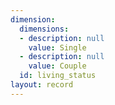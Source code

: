 ```yaml
---
dimension:
  dimensions:
  - description: null
    value: Single
  - description: null
    value: Couple
  id: living_status
layout: record
---
```

